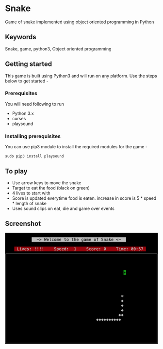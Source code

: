 # Snake
Game of  snake implemented using object oriented programming in Python

## Keywords
Snake, game, python3, Object oriented programming

## Getting started
This game is built using Python3 and will run on any platform. Use the steps below to get started - 

### Prerequisites
You will need following to run
* Python 3.x
* curses
* playsound

### Installing prerequisites
You can use pip3 module to install the required modules for the game - 
```
sudo pip3 install playsound
```


## To play
* Use arrow keys to move the snake
* Target to eat the food (black on green)
* 4 lives to start with
* Score is updated everytime food is eaten. increase in score is 5 * speed * length of snake
* Uses sound clips on eat, die and game over events

## Screenshot
![Alt text](/screenshots/s1.png "Screenshot of the game")
